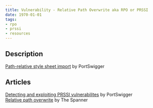 ```yaml
---
title: Vulnerability - Relative Path Overwrite aka RPO or PRSSI
date: 1970-01-01
tags:
- rpo
- prssi
- resources
---
```


## Description
[Path-relative style sheet import](https://portswigger.net/knowledgebase/Issues/details/00200328_pathrelativestylesheetimport) by PortSwigger  


## Articles
[Detecting and exploiting PRSSI vulnerabilites](http://blog.portswigger.net/2015/02/prssi.html) by PortSwigger  
[Relative path overwrite](http://www.thespanner.co.uk/2014/03/21/rpo/) by The Spanner  
